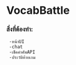# VocabBattle
### สิ่งที่ต้องทำ:
   ```
    -หน้าUI
    -chat
    -เช็คคำศัพAPI
    -ประวัติท้ายเกม
 

